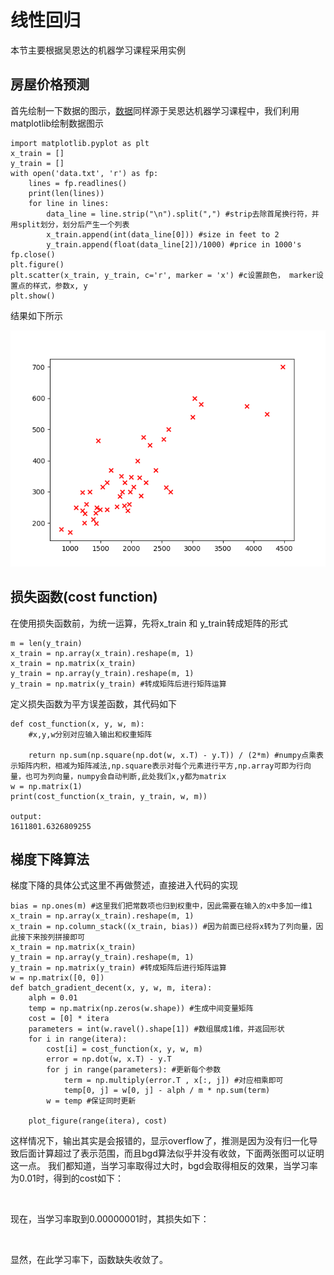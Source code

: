 # 线性回归
本节主要根据吴恩达的机器学习课程采用实例
## 房屋价格预测
首先绘制一下数据的图示，[数据](dataset/data.txt)同样源于吴恩达机器学习课程中，我们利用matplotlib绘制数据图示
```
import matplotlib.pyplot as plt
x_train = []
y_train = []
with open('data.txt', 'r') as fp:
    lines = fp.readlines()
    print(len(lines))
    for line in lines:
        data_line = line.strip("\n").split(",") #strip去除首尾换行符，并用split划分，划分后产生一个列表
        x_train.append(int(data_line[0])) #size in feet to 2
        y_train.append(float(data_line[2])/1000) #price in 1000's
fp.close()
plt.figure()
plt.scatter(x_train, y_train, c='r', marker = 'x') #c设置颜色， marker设置点的样式，参数x, y
plt.show()
```

结果如下所示

![数据](img/Figure_2.png)
## 损失函数(cost function)
在使用损失函数前，为统一运算，先将x_train 和 y_train转成矩阵的形式
```
m = len(y_train)
x_train = np.array(x_train).reshape(m, 1)
x_train = np.matrix(x_train)
y_train = np.array(y_train).reshape(m, 1)
y_train = np.matrix(y_train) #转成矩阵后进行矩阵运算
```
定义损失函数为平方误差函数，其代码如下
```
def cost_function(x, y, w, m):
    #x,y,w分别对应输入输出和权重矩阵

    return np.sum(np.square(np.dot(w, x.T) - y.T)) / (2*m) #numpy点乘表示矩阵内积，相减为矩阵减法,np.square表示对每个元素进行平方,np.array可即为行向量，也可为列向量，numpy会自动判断,此处我们x,y都为matrix
w = np.matrix(1)
print(cost_function(x_train, y_train, w, m))

output:
1611801.6326809255
```
## 梯度下降算法
梯度下降的具体公式这里不再做赘述，直接进入代码的实现
```
bias = np.ones(m) #这里我们把常数项也归到权重中，因此需要在输入的x中多加一维1
x_train = np.array(x_train).reshape(m, 1)
x_train = np.column_stack((x_train, bias)) #因为前面已经将x转为了列向量，因此接下来按列拼接即可
x_train = np.matrix(x_train)
y_train = np.array(y_train).reshape(m, 1)
y_train = np.matrix(y_train) #转成矩阵后进行矩阵运算
w = np.matrix([0, 0])
def batch_gradient_decent(x, y, w, m, itera):
    alph = 0.01
    temp = np.matrix(np.zeros(w.shape)) #生成中间变量矩阵
    cost = [0] * itera
    parameters = int(w.ravel().shape[1]) #数组展成1维，并返回形状
    for i in range(itera):
        cost[i] = cost_function(x, y, w, m)
        error = np.dot(w, x.T) - y.T
        for j in range(parameters): #更新每个参数
            term = np.multiply(error.T , x[:, j]) #对应相乘即可
            temp[0, j] = w[0, j] - alph / m * np.sum(term)
        w = temp #保证同时更新

    plot_figure(range(itera), cost)
```
这样情况下，输出其实是会报错的，显示overflow了，推测是因为没有归一化导致后面计算超过了表示范围，而且bgd算法似乎并没有收敛，下面两张图可以证明这一点。
我们都知道，当学习率取得过大时，bgd会取得相反的效果，当学习率为0.01时，得到的cost如下：

![]()

现在，当学习率取到0.00000001时，其损失如下：

![]()

显然，在此学习率下，函数缺失收敛了。
